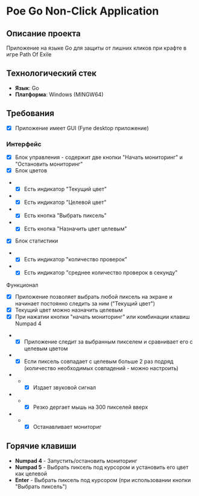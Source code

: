 # Poe Go Non-Click Application

## Описание проекта
Приложение на языке Go для защиты от лишних кликов при крафте в игре Path Of Exile

## Технологический стек
- **Язык**: Go
- **Платформа**: Windows (MINGW64)

## Требования
- [x] Приложение имеет GUI (Fyne desktop приложение)

### Интерфейс
- [x] Блок управления - содержит две кнопки "Начать мониторинг" и "Остановить мониторинг"
- [x] Блок цветов
- - [x] Есть индикатор "Текущий цвет"
- - [x] Есть индикатор "Целевой цвет"
- - [x] Есть кнопка "Выбрать пиксель"
- - [x] Есть кнопка "Назначить цвет целевым"
- [x] Блок статистики
- - [x] Есть индикатор "количество проверок"
- - [x] Есть индикатор "среднее количество проверок в секунду"

Функционал
- [x] Приложение позволяет выбрать любой пиксель на экране и начинает постоянно следить за ним ("Текущий цвет")
- [x] Текущий цвет можно назначить целевым
- [x] При нажатии кнопки "начать мониторинг" или комбинации клавиш Numpad 4
- - [x] Приложение следит за выбранным пикселем и сравнивает его с целевым цветом
- - [x] Если пиксель совпадает с целевым больше 2 раз подряд (количество необходимых совпадений - можно настроить)
- - - [x] Издает звуковой сигнал
- - - [x] Резко дергает мышь на 300 пикселей вверх
- - - [x] Останавливает мониториг

## Горячие клавиши
- **Numpad 4** - Запустить/остановить мониторинг
- **Numpad 5** - Выбрать пиксель под курсором и установить его цвет как целевой
- **Enter** - Выбрать пиксель под курсором (при использовании кнопки "Выбрать пиксель")

